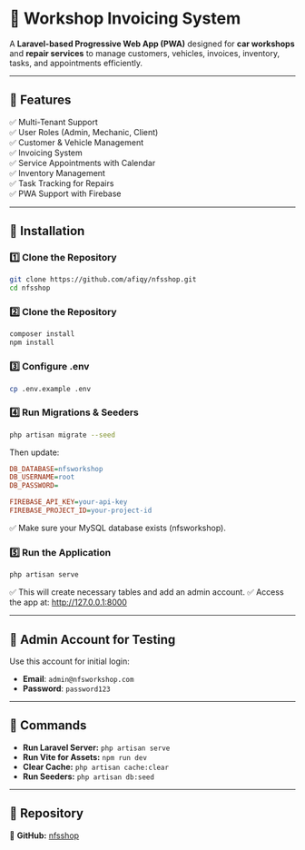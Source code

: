 # 🚗 Workshop Invoicing System

A **Laravel-based Progressive Web App (PWA)** designed for **car workshops** and **repair services** to manage customers, vehicles, invoices, inventory, tasks, and appointments efficiently.

---

## 📌 Features
✅ Multi-Tenant Support  
✅ User Roles (Admin, Mechanic, Client)  
✅ Customer & Vehicle Management  
✅ Invoicing System  
✅ Service Appointments with Calendar  
✅ Inventory Management  
✅ Task Tracking for Repairs  
✅ PWA Support with Firebase  

---

## 📌 Installation

### **1️⃣ Clone the Repository**
```sh
git clone https://github.com/afiqy/nfsshop.git
cd nfsshop
```

### **2️⃣ Clone the Repository**
```sh
composer install
npm install
```

### **3️⃣ Configure .env**
```sh
cp .env.example .env
```

### **4️⃣ Run Migrations & Seeders**
```sh
php artisan migrate --seed
```
Then update:
```ini
DB_DATABASE=nfsworkshop
DB_USERNAME=root
DB_PASSWORD=

FIREBASE_API_KEY=your-api-key
FIREBASE_PROJECT_ID=your-project-id
```
✅ Make sure your MySQL database exists (nfsworkshop).

### **5️⃣ Run the Application**
```sh
php artisan serve
```
✅ This will create necessary tables and add an admin account.
✅ Access the app at: http://127.0.0.1:8000

---

## 📌 Admin Account for Testing

Use this account for initial login:

- **Email**: `admin@nfsworkshop.com`  
- **Password**: `password123`  

---

## 📌 Commands

- **Run Laravel Server:** `php artisan serve`  
- **Run Vite for Assets:** `npm run dev`  
- **Clear Cache:** `php artisan cache:clear`  
- **Run Seeders:** `php artisan db:seed`

---

## 📌 Repository
🔗 **GitHub:** [nfsshop](https://github.com/afiqy/nfsshop.git)
